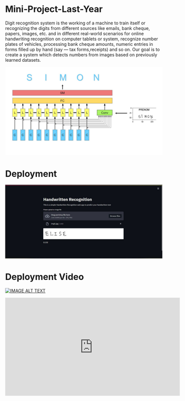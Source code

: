 # Mini-Project-Last-Year

Digit recognition system is the working of a machine to train itself or recognizing
the digits from different sources like emails, bank cheque, papers, images, etc. and in
different real-world scenarios for online handwriting recognition on computer tablets
or system, recognize number plates of vehicles, processing bank cheque amounts,
numeric entries in forms filled up by hand (say — tax forms,receipts) and so on. Our
goal is to create a system which detects numbers from images based on previously
learned datasets.

![Model Architecture](https://github.com/rushidarge/Mini-Project-Last-Year/blob/main/Images/Presentation1.jpg?raw=true)



# Deployment
![Model Architecture](https://github.com/rushidarge/Mini-Project-Last-Year/blob/main/Images/Deployment%20screenshot.jpeg?raw=true)


# Deployment Video
[![IMAGE ALT TEXT](http://img.youtube.com/vi/6Ribl5aAGcg/0.jpg)](http://www.youtube.com/watch?v=6Ribl5aAGcg "Handwriting Recognition AI")


<iframe width="560" height="315" 
src="https://www.youtube.com/embed/6Ribl5aAGcg" title="YouTube video player" 
frameborder="0" 
allow="accelerometer; autoplay; encrypted-media; gyroscope; picture-in-picture" 
allowfullscreen></iframe>
